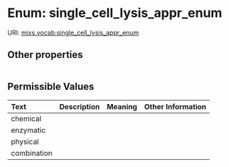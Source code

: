
# Enum: single_cell_lysis_appr_enum




URI: [mixs.vocab:single_cell_lysis_appr_enum](https://w3id.org/mixs/vocab/single_cell_lysis_appr_enum)


## Other properties

|  |  |  |
| --- | --- | --- |

## Permissible Values

| Text | Description | Meaning | Other Information |
| :--- | :---: | :---: | ---: |
| chemical |  |  |  |
| enzymatic |  |  |  |
| physical |  |  |  |
| combination |  |  |  |

